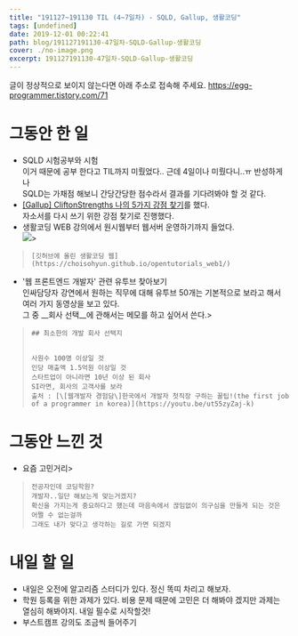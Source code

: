 ```yaml
---
title: "191127~191130 TIL (4~7일차) - SQLD, Gallup, 생활코딩"
tags: [undefined]
date: 2019-12-01 00:22:41
path: blog/191127191130-47일차-SQLD-Gallup-생활코딩
cover: ./no-image.png
excerpt: 191127191130-47일차-SQLD-Gallup-생활코딩
---
```

글이 정상적으로 보이지 않는다면 아래 주소로 접속해 주세요.
https://egg-programmer.tistory.com/71
# 그동안 한 일

*   SQLD 시험공부와 시험  
    이거 때문에 공부 한다고 TIL까지 미뤘었다.. 근데 4일이나 미뤘다니..ㅠ 반성하게나  
    SQLD는 가채점 해보니 간당간당한 점수라서 결과를 기다려봐야 할 것 같다.
*   [\[Gallup\] CliftonStrengths 나의 5가지 강점 찾기](https://egg-programmer.tistory.com/70)를 했다.  
    자소서를 다시 쓰기 위한 강점 찾기로 진행했다.
*   생활코딩 WEB 강의에서 원시웹부터 웹서버 운영하기까지 들었다.  
    ![](https://i.imgur.com/4bQC5S6.png)>  
>     [깃허브에 올린 생활코딩 웹](https://choisohyun.github.io/opentutorials_web1/)
>     
*   '웹 프론트엔드 개발자' 관련 유투브 찾아보기  
    인싸담당자 강연에서 원하는 직무에 대해 유투브 50개는 기본적으로 보라고 해서 여러 가지 동영상을 보고 있다.  
    그 중 __회사 선택__에 관해서는 메모를 하고 싶어서 쓴다.>  
>     
>     ## 최소한의 개발 회사 선택지
>     
>     
>     사원수 100명 이상일 것  
>     인당 매출액 1.5억원 이상일 것  
>     스타트업이 아니라면 10년 이상 된 회사  
>     SI라면, 회사의 고객사를 보라  
>     출처 : [\[웹개발자 경험담\]한국에서 개발자 첫직장 구하는 꿀팁!(the first job of a programmer in korea)](https://youtu.be/ut55zyZaj-k)
>     

# 그동안 느낀 것

*   요즘 고민거리>  
>     전공자인데 코딩학원?  
>     개발자..일단 해보는게 맞는거겠지?  
>     확신을 가지는게 중요하다고 했는데 마음속에서 끊임없이 의구심을 만들게 되는 것은 어쩔 수 없는걸까  
>     그래도 내가 맞다고 생각하는 길로 가면 되겠지
>     

# 내일 할 일

*   내일은 오전에 알고리즘 스터디가 있다. 정신 똑띠 차리고 해보자.
*   학원 등록을 위한 과제가 있다. 비용 문제 때문에 고민은 더 해봐야 겠지만 과제는 열심히 해봐야지. 내일 필수로 시작할것!
*   부스트캠프 강의도 조금씩 들어주기